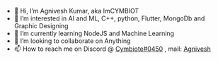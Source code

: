 - 👋 Hi, I’m Agnivesh Kumar, aka ImCYMBIOT
- 👀 I’m interested in AI and ML, C++, python, Flutter, MongoDb and Graphic Designing
- 🌱 I’m currently learning NodeJS and Machine Learning
- 💞️ I’m looking to collaborate on Anything
- 📫 How to reach me on Discord @ [Cymbiote#0450](https://discord.com/users/539946199109730304) , mail: [Agnivesh](mailto:agniveshkumar15@gmail.com)
